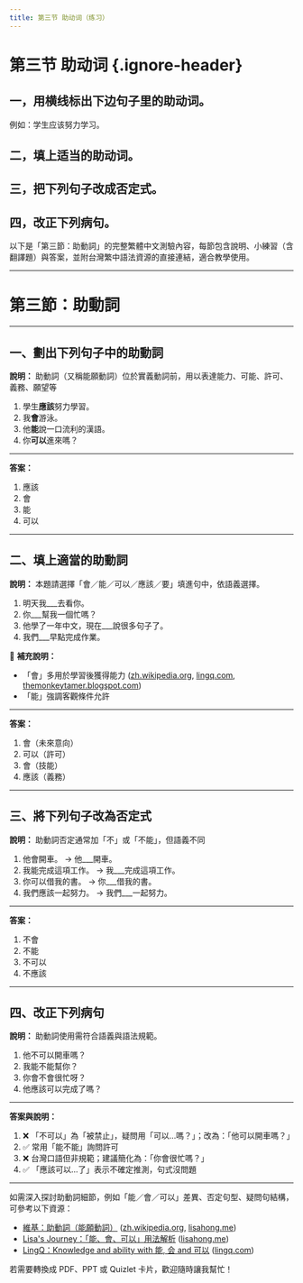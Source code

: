 ```yaml
---
title: 第三节 助动词（练习）
---
```


<Collapse>

# 第三节 助动词 {.ignore-header}

## 一，用横线标出下边句子里的助动词。

例如：学生应该努力学习。

## 二，填上适当的助动词。

## 三，把下列句子改成否定式。

## 四，改正下列病句。

</Collapse>

以下是「第三節：助動詞」的完整繁體中文測驗內容，每節包含說明、小練習（含翻譯題）與答案，並附台灣繁中語法資源的直接連結，適合教學使用。

---

# 第三節：助動詞

---

## 一、劃出下列句子中的助動詞

**說明：** 助動詞（又稱能願動詞）位於實義動詞前，用以表達能力、可能、許可、義務、願望等&#x20;

1. 學生**應該**努力學習。
2. 我**會**游泳。
3. 他**能**說一口流利的漢語。
4. 你**可以**進來嗎？

---

**答案：**

1. 應該
2. 會
3. 能
4. 可以

---

## 二、填上適當的助動詞

**說明：** 本題請選擇「會／能／可以／應該／要」填進句中，依語義選擇。

1. 明天我\_\_\_去看你。
2. 你\_\_\_幫我一個忙嗎？
3. 他學了一年中文，現在\_\_\_說很多句子了。
4. 我們\_\_\_早點完成作業。

📘 **補充說明：**

* 「會」多用於學習後獲得能力 ([zh.wikipedia.org][1], [lingq.com][2], [themonkeytamer.blogspot.com][3])
* 「能」強調客觀條件允許&#x20;

---

**答案：**

1. 會（未來意向）
2. 可以（許可）
3. 會（技能）
4. 應該（義務）

---

## 三、將下列句子改為否定式

**說明：** 助動詞否定通常加「不」或「不能」，但語義不同&#x20;

1. 他會開車。 → 他\_\_\_開車。
2. 我能完成這項工作。 → 我\_\_\_完成這項工作。
3. 你可以借我的書。 → 你\_\_\_借我的書。
4. 我們應該一起努力。 → 我們\_\_\_一起努力。

---

**答案：**

1. 不會
2. 不能
3. 不可以
4. 不應該

---

## 四、改正下列病句

**說明：** 助動詞使用需符合語義與語法規範。

1. 他不可以開車嗎？
2. 我能不能幫你？
3. 你會不會很忙呀？
4. 他應該可以完成了嗎？

---

**答案與說明：**

1. ❌ 「不可以」為「被禁止」，疑問用「可以…嗎？」；改為：「他可以開車嗎？」
2. ✅ 常用「能不能」詢問許可
3. ❌ 台灣口語但非規範；建議簡化為：「你會很忙嗎？」
4. ✅ 「應該可以…了」表示不確定推測，句式沒問題

---

如需深入探討助動詞細節，例如「能／會／可以」差異、否定句型、疑問句結構，可參考以下資源：

* [維基：助動詞（能願動詞）](https://zh.wikipedia.org/zh-hant/%E8%83%BD%E6%84%BF%E5%8A%A8%E8%AF%8D) ([zh.wikipedia.org][1], [lisahong.me][4])
* [Lisa's Journey：「能、會、可以」用法解析](https://lisahong.me/2020/08/20/nenghuikeyi/) ([lisahong.me][4])
* [LingQ：Knowledge and ability with 能, 会 and 可以](https://www.lingq.com/zh-tw/grammar-resource/chinese/knowledge-ability/) ([lingq.com][2])

若需要轉換成 PDF、PPT 或 Quizlet 卡片，歡迎隨時讓我幫忙！

[1]: https://zh.wikipedia.org/zh-hant/%E8%83%BD%E6%84%BF%E5%8A%A8%E8%AF%8D?utm_source=chatgpt.com "能願動詞- 維基百科，自由的百科全書"
[2]: https://www.lingq.com/zh-tw/grammar-resource/chinese/knowledge-ability/?utm_source=chatgpt.com "LingQ中文語法指南- Knowledge and ability with 能, 会and 可以"
[3]: https://themonkeytamer.blogspot.com/2010/04/blog-post_17.html?utm_source=chatgpt.com "會?能?可以? - The Monkey Tamer"
[4]: https://lisahong.me/2020/08/20/nenghuikeyi/?utm_source=chatgpt.com "語法點討論：能、會、可以| Lisa's Journey"
